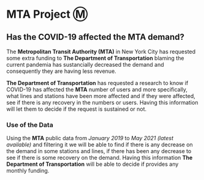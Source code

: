# MTA Project Ⓜ️

## Has the COVID-19 affected the MTA demand?

The **Metropolitan Transit Authority (MTA)** in New York City has requested some extra funding to **The Department of Transportation** blaming the current pandemia has sustancially decreased the demand and consequently they are having less revenue. 

**The Department of Transportation** has requested a research to know if COVID-19 has affected the **MTA** number of users and more specifically, what lines and stations have been more affected and if they were affected, see if there is any recovery in the numbers or users. Having this information will let them to decide if the request is sustained or not.

### Use of the Data
Using the **MTA** public data from *January 2019* to *May 2021 (latest available)* and filtering it we will be able to find if there is any decrease on the demand in some stations and lines, if there has been any decrease to see if there is some recovery on the demand. Having this information **The Department of Transportation** will be able to decide if provides any monthly funding.
